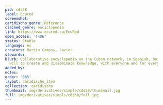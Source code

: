 ```yaml
---
pid: cds58
label: Ecured
screenshot: 
caridischo_genre: Reference
claimed_genre: enciclopedia
link: https://www.ecured.cu/EcuRed
open_access: 'TRUE'
status: Stable
language: es
creators: Martín Campos, Javier
stewards: 
blurb: Collaborative encyclopedia on the Cuban network, in Spanish, born from the
  will to create and disseminate knowledge, with everyone and for everyone.
added_by: 
notes: 
order: '065'
layout: caridischo_item
collection: caridischo
thumbnail: img/derivatives/simple/cds58/thumbnail.jpg
full: img/derivatives/simple/cds58/full.jpg
---
```

